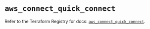 # `aws_connect_quick_connect`

Refer to the Terraform Registry for docs: [`aws_connect_quick_connect`](https://registry.terraform.io/providers/hashicorp/aws/5.50.0/docs/resources/connect_quick_connect).

